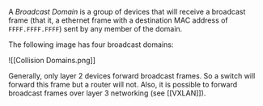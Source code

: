A *Broadcast Domain* is a group of devices that will receive a broadcast frame (that it, a ethernet frame with a destination MAC address of `FFFF.FFFF.FFFF`) sent by any member of the domain.

The following image has four broadcast domains:

![[Collision Domains.png]]

Generally, only layer 2 devices forward broadcast frames. So a switch will forward this frame but a router will not. Also, it is possible to forward broadcast frames over layer 3 networking (see [[VXLAN]]).

